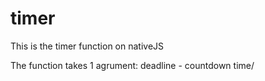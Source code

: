 # timer
This is the timer function on nativeJS

The function takes 1 agrument:
deadline - countdown time/
